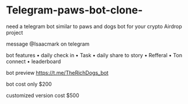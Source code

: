 # Telegram-paws-bot-clone-

need a telegram bot similar to paws and dogs bot for your crypto Airdrop project 

message @Isaacmark on telegram

bot features
• daily check in 
• Task 
• daily share to story
• Refferal 
• Ton connect 
• leaderboard 

bot preview https://t.me/TheRichDogs_bot

bot cost only $200 

customized version cost $500
